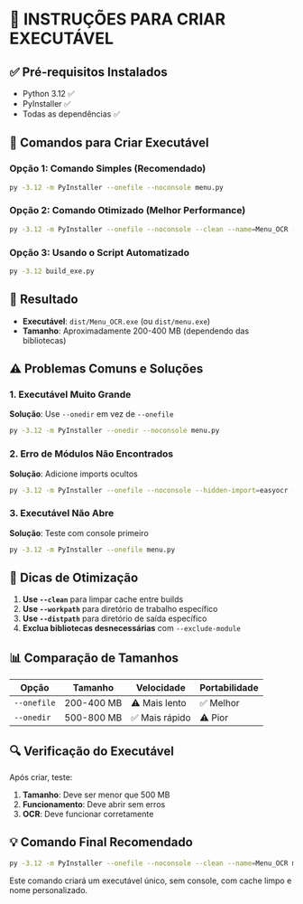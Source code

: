 # 🚀 INSTRUÇÕES PARA CRIAR EXECUTÁVEL

## ✅ Pré-requisitos Instalados
- Python 3.12 ✅
- PyInstaller ✅
- Todas as dependências ✅

## 🔧 Comandos para Criar Executável

### Opção 1: Comando Simples (Recomendado)
```bash
py -3.12 -m PyInstaller --onefile --noconsole menu.py
```

### Opção 2: Comando Otimizado (Melhor Performance)
```bash
py -3.12 -m PyInstaller --onefile --noconsole --clean --name=Menu_OCR --distpath=dist --workpath=build menu.py
```

### Opção 3: Usando o Script Automatizado
```bash
py -3.12 build_exe.py
```

## 📁 Resultado
- **Executável**: `dist/Menu_OCR.exe` (ou `dist/menu.exe`)
- **Tamanho**: Aproximadamente 200-400 MB (dependendo das bibliotecas)

## ⚠️ Problemas Comuns e Soluções

### 1. Executável Muito Grande
**Solução**: Use `--onedir` em vez de `--onefile`
```bash
py -3.12 -m PyInstaller --onedir --noconsole menu.py
```

### 2. Erro de Módulos Não Encontrados
**Solução**: Adicione imports ocultos
```bash
py -3.12 -m PyInstaller --onefile --noconsole --hidden-import=easyocr --hidden-import=torch menu.py
```

### 3. Executável Não Abre
**Solução**: Teste com console primeiro
```bash
py -3.12 -m PyInstaller --onefile menu.py
```

## 🎯 Dicas de Otimização

1. **Use `--clean`** para limpar cache entre builds
2. **Use `--workpath`** para diretório de trabalho específico
3. **Use `--distpath`** para diretório de saída específico
4. **Exclua bibliotecas desnecessárias** com `--exclude-module`

## 📊 Comparação de Tamanhos

| Opção | Tamanho | Velocidade | Portabilidade |
|-------|---------|------------|---------------|
| `--onefile` | 200-400 MB | ⚠️ Mais lento | ✅ Melhor |
| `--onedir` | 500-800 MB | ✅ Mais rápido | ⚠️ Pior |

## 🔍 Verificação do Executável

Após criar, teste:
1. **Tamanho**: Deve ser menor que 500 MB
2. **Funcionamento**: Deve abrir sem erros
3. **OCR**: Deve funcionar corretamente

## 💡 Comando Final Recomendado

```bash
py -3.12 -m PyInstaller --onefile --noconsole --clean --name=Menu_OCR menu.py
```

Este comando criará um executável único, sem console, com cache limpo e nome personalizado.
